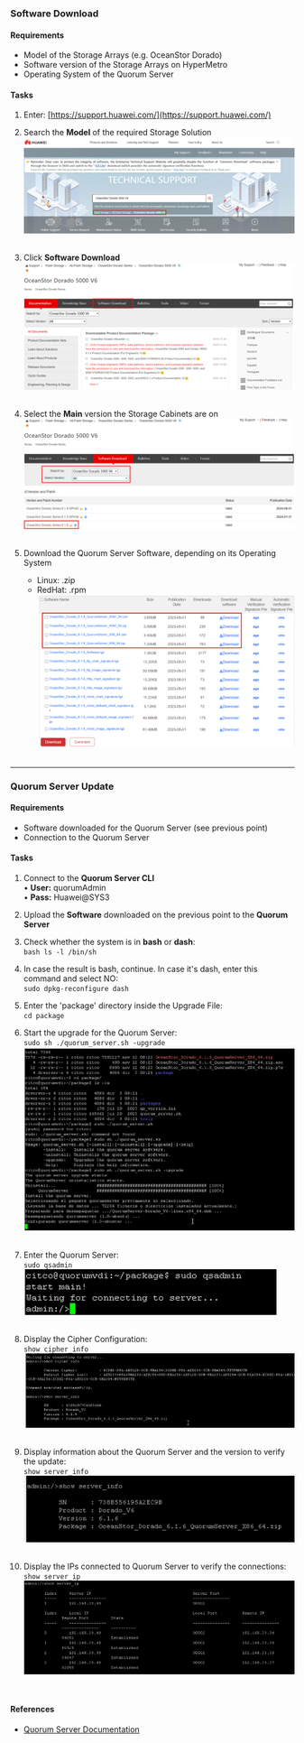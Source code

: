 ### **Software Download**

#### Requirements
- Model of the Storage Arrays (e.g. OceanStor Dorado)
- Software version of the Storage Arrays on HyperMetro
- Operating System of the Quorum Server

#### Tasks

1. Enter: [https://support.huawei.com/](https://support.huawei.com/)

2. Search the **Model** of the required Storage Solution
   ![QuorumUpdate001](../Images/QuorumUpdate001.png)<br>
   <br>

3. Click **Software Download**
   ![QuorumUpdate002](../Images/QuorumUpdate002.png)<br>
   <br>

4. Select the **Main** version the Storage Cabinets are on
   ![QuorumUpdate003](../Images/QuorumUpdate003.png)<br>
   <br>

5. Download the Quorum Server Software, depending on its Operating System
   - Linux: .zip
   - RedHat: .rpm
   ![QuorumUpdate004](../Images/QuorumUpdate004.png)<br>
   <br>

---

### **Quorum Server Update**

#### Requirements
- Software downloaded for the Quorum Server (see previous point)
- Connection to the Quorum Server

#### Tasks
1. Connect to the **Quorum Server CLI**<br>
   • **User:** quorumAdmin<br>
   • **Pass:** Huawei@SYS3

2. Upload the **Software** downloaded on the previous point to the **Quorum Server**

3. Check whether the system is in **bash** or **dash**:<br>
   `bash ls -l /bin/sh`
   
4. In case the result is bash, continue. In case it's dash, enter this command and select NO:<br>
	`sudo dpkg-reconfigure dash`

5. Enter the 'package' directory inside the Upgrade File:<br>
	`cd package`

6. Start the upgrade for the Quorum Server:<br>
	`sudo sh ./quorum_server.sh -upgrade`<br>
   ![QuorumUpdate005](../Images/QuorumUpdate005.png)<br>
   <br>

7. Enter the Quorum Server:<br>
	`sudo qsadmin`<br>
   ![QuorumUpdate006](../Images/QuorumUpdate006.png)<br>
   <br>

8. Display the Cipher Configuration:<br>
	`show cipher_info`<br>
   ![QuorumUpdate007](../Images/QuorumUpdate007.png)<br>
   <br>

9. Display information about the Quorum Server and the version to verify the update:<br>
	`show server_info`<br>
   ![QuorumUpdate008](../Images/QuorumUpdate008.png)<br>
   <br>

10. Display the IPs connected to Quorum Server to verify the connections:<br>
	`show server_ip`<br>
   ![QuorumUpdate009](../Images/QuorumUpdate009.png)<br>
   <br>

#### References
- [Quorum Server Documentation](https://support.huawei.com/enterprise/en/doc/EDOC1100112636/b2a6b05f/installing-quorum-server-software)